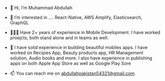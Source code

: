 - 👋 Hi, I’m Muhammad Abdullah
- 👀 I’m interested in .... React-Native, AWS Amplify, Elasticsearch, GraphQL
- 🧑🏻‍💻 Have 2+ years of experience in Mobile Development. I have worked proejcts, both stand alone and in teams as well.
- 💞️ I have solid experience in building beautiful mobiles apps. I have worked on Recipies App, Beauty products app, HR Management solution, Audio books and more. I also have experience in publishing apps on both Apple App Store as well as Google Play Sore

- 📫 You can reach me on abdullahpakistan54321@gmail.com

<!---
MuhammadAbdullah54321/MuhammadAbdullah54321 is a ✨ special ✨ repository because its `README.md` (this file) appears on your GitHub profile.
You can click the Preview link to take a look at your changes.
--->
